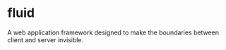 # fluid
A web application framework designed to make the boundaries between client and server invisible.
